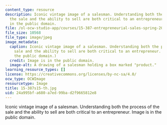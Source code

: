```yaml
---
content_type: resource
description: Iconic vintage image of a salesman. Understanding both the process of
  the sale and the ability to sell are both critical to an entrepreneur. Image is
  in the public domain.
file: /ol-ocw-studio-app/courses/15-387-entrepreneurial-sales-spring-2015/24a995bfa680a7ed99bad2f9665812e8_15-387s15-th.jpg
file_size: 10568
file_type: image/jpeg
image_metadata:
  caption: Iconic vintage image of a salesman. Understanding both the process of the
    sale and the ability to sell are both critical to an entrepreneur. (Image is in
    the public domain.)
  credit: Image is in the public domain.
  image-alt: A drawing of a salesman holding a box marked "product."
learning_resource_types: []
license: https://creativecommons.org/licenses/by-nc-sa/4.0/
ocw_type: OCWImage
resourcetype: Image
title: 15-387s15-th.jpg
uid: 24a995bf-a680-a7ed-99ba-d2f9665812e8
---
```

Iconic vintage image of a salesman. Understanding both the process of the sale and the ability to sell are both critical to an entrepreneur. Image is in the public domain.
